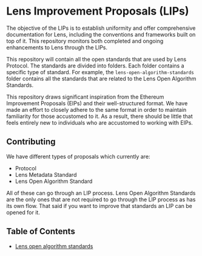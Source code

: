 # Lens Improvement Proposals (LIPs)

The objective of the LIPs is to establish uniformity and offer comprehensive documentation for Lens, including the conventions and frameworks built on top of it. This repository monitors both completed and ongoing enhancements to Lens through the LIPs.

This repository will contain all the open standards that are used by Lens Protocol. The standards are divided into folders. Each folder contains a specific type of standard. For example, the `lens-open-algorithm-standards` folder contains all the standards that are related to the Lens Open Algorithm Standards.

This repository draws significant inspiration from the Ethereum Improvement Proposals (EIPs) and their well-structured format. We have made an effort to closely adhere to the same format in order to maintain familiarity for those accustomed to it. As a result, there should be little that feels entirely new to individuals who are accustomed to working with EIPs.

## Contributing

We have different types of proposals which currently are:

- Protocol
- Lens Metadata Standard
- Lens Open Algorithm Standard

All of these can go through an LIP process. Lens Open Algorithm Standards are the only ones that are not required to go through the LIP process as has its own flow. That said if you want to improve that standards an LIP can be opened for it.

## Table of Contents

- [Lens open algorithm standards](./lens-open-algorithm-standards/README.md)
